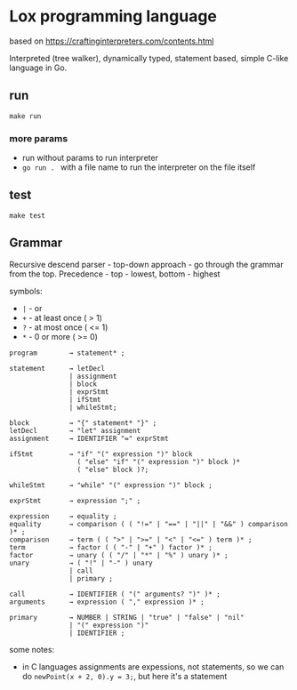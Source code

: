 # Lox programming language

based on https://craftinginterpreters.com/contents.html

Interpreted (tree walker), dynamically typed, statement based, simple C-like language in Go.

## run
```
make run
```
### more params
* run without params to run interpreter
* `go run . ` with a file name to run the interpreter on the file itself


## test
```
make test
```


## Grammar

Recursive descend parser - top-down approach - go through the grammar from the top. Precedence - top - lowest, bottom - highest

symbols:
* `|` - or
* `+` - at least once ( > 1)
* `?` - at most once ( <= 1)
* `*` - 0 or more ( >= 0)

```
program        → statement* ;

statement      → letDecl
               | assignment
               | block
               | exprStmt 
               | ifStmt
               | whileStmt;

block          → "{" statement* "}" ;
letDecl        → "let" assignment
assignment     → IDENTIFIER "=" exprStmt

ifStmt         → "if" "(" expression ")" block
                 ( "else" "if" "(" expression ")" block )* 
                 ( "else" block )?;

whileStmt      → "while" "(" expression ")" block ;

exprStmt       → expression ";" ;

expression     → equality ;
equality       → comparison ( ( "!=" | "==" | "||" | "&&" ) comparison )* ;
comparison     → term ( ( ">" | ">=" | "<" | "<=" ) term )* ;
term           → factor ( ( "-" | "+" ) factor )* ;
factor         → unary ( ( "/" | "*" | "%" ) unary )* ;
unary          → ( "!" | "-" ) unary
               | call
               | primary ;

call           → IDENTIFIER ( "(" arguments? ")" )* ;
arguments      → expression ( "," expression )* ;

primary        → NUMBER | STRING | "true" | "false" | "nil"
               | "(" expression ")" 
               | IDENTIFIER ;
```

some notes:
* in C languages assignments are expessions, not statements, so we can do
`newPoint(x + 2, 0).y = 3;`, but here it's a statement